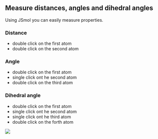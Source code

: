 ## Measure distances, angles and dihedral angles

Using JSmol you can easily measure properties.

### Distance

- double click on the first atom
- double click on the second atom

### Angle

- double click on the first atom
- single click ont he second atom
- double click on the third atom

### Dihedral angle

- double click on the first atom
- single click ont he second atom
- single click ont he third atom
- double click on the forth atom

<img src="measure.gif">
